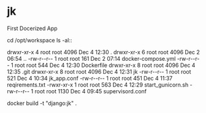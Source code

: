 # jk
First Docerized App

cd /opt/workspace
ls -al:: 

  drwxr-xr-x 4 root root 4096 Dec  4 12:30 .
  drwxr-xr-x 6 root root 4096 Dec  2 06:54 ..
  -rw-r--r-- 1 root root  161 Dec  2 07:14 docker-compose.yml
  -rw-r--r-- 1 root root  544 Dec  4 12:30 Dockerfile
  drwxr-xr-x 8 root root 4096 Dec  4 12:35 .git
  drwxr-xr-x 8 root root 4096 Dec  4 12:31 jk
  -rw-r--r-- 1 root root  521 Dec  4 10:34 jk_app.conf
  -rw-r--r-- 1 root root  451 Dec  4 11:37 reqirements.txt
  -rwxr-xr-x 1 root root  563 Dec  4 12:29 start_gunicorn.sh
  -rw-r--r-- 1 root root 1130 Dec  4 09:45 supervisord.conf

docker build -t "django:jk" .
